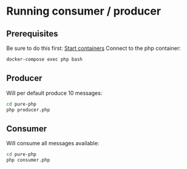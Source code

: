 # Running consumer / producer

## Prerequisites
Be sure to do this first: [Start containers](./../README.md)
Connect to the php container:
```bash
docker-compose exec php bash
```

## Producer
Will per default produce 10 messages:
```bash
cd pure-php
php producer.php
```

## Consumer
Will consume all messages available:
```bash
cd pure-php
php consumer.php
```
